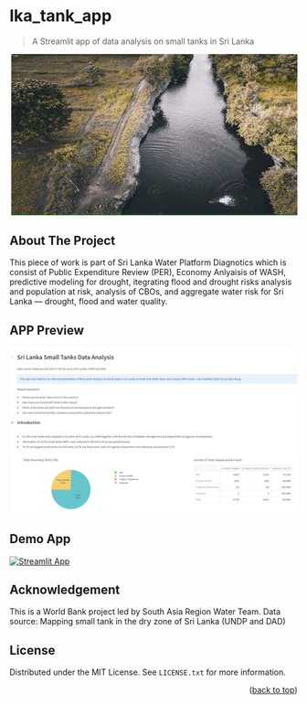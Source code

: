# lka_tank_app
> A Streamlit app of data analysis on small tanks in Sri Lanka

<img src='imgs\tank.jpg' width="800">



## About The Project

This piece of work is part of Sri Lanka Water Platform Diagnotics which is consist of Public Expenditure Review (PER), Economy Anlyaisis of WASH, predictive modeling for drought, itegrating flood and drought risks analysis and population at risk, analysis of CBOs, and aggregate water risk for Sri Lanka — drought, flood and water quality.

## APP Preview
<img src='imgs\Screenshot.png' width="800">


## Demo App

[![Streamlit App](https://static.streamlit.io/badges/streamlit_badge_black_white.svg)](https://doriswang0531-lka-app-lka-app-o2vwi7.streamlit.app/)


## Acknowledgement

This is a World Bank project led by South Asia Region Water Team. 
Data source: Mapping small tank in the dry zone of Sri Lanka (UNDP and DAD)

## License

Distributed under the MIT License. See `LICENSE.txt` for more information.

<p align="right">(<a href="#readme-top">back to top</a>)</p>
